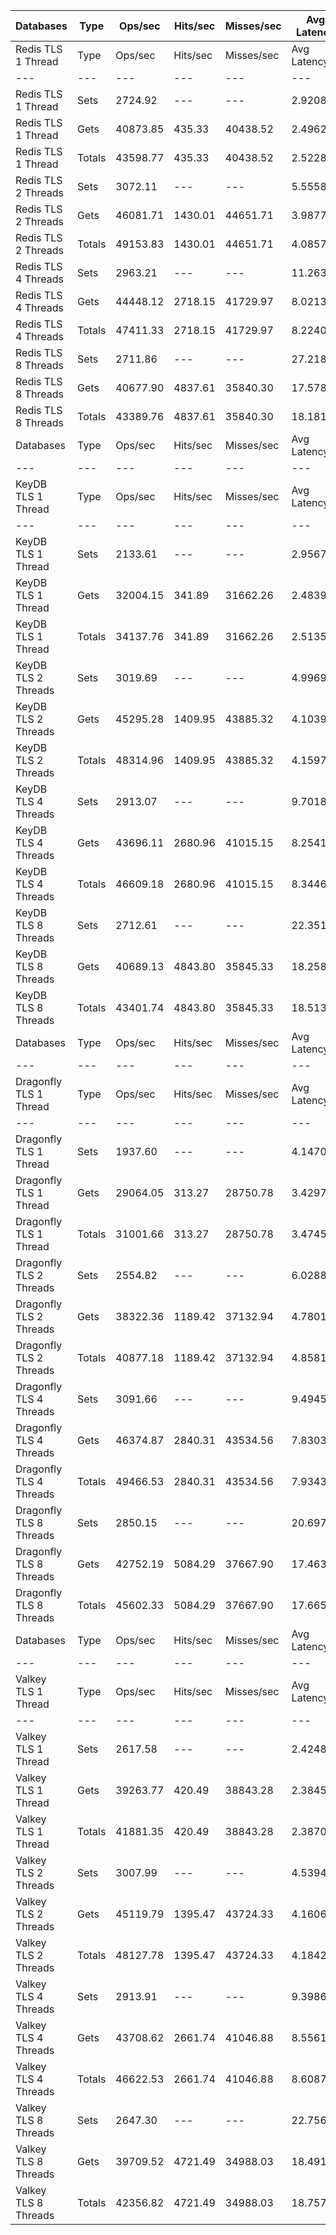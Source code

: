 | Databases | Type | Ops/sec | Hits/sec | Misses/sec | Avg Latency | p50 Latency | p99 Latency | p99.9 Latency | KB/sec |
| --- | --- | --- | --- | --- | --- | --- | --- | --- | --- |
| Redis TLS 1 Thread | Type | Ops/sec | Hits/sec | Misses/sec | Avg Latency | p50 Latency | p99 Latency | p99.9 Latency | KB/sec |
| --- | --- | --- | --- | --- | --- | --- | --- | --- | --- |
Redis TLS 1 Thread | Sets | 2724.92 | --- | --- | 2.92085 | 2.38300 | 4.44700 | 108.54300 | 130.37 |
Redis TLS 1 Thread | Gets | 40873.85 | 435.33 | 40438.52 | 2.49629 | 2.35100 | 4.12700 | 6.84700 | 1558.57 |
Redis TLS 1 Thread | Totals | 43598.77 | 435.33 | 40438.52 | 2.52282 | 2.35100 | 4.12700 | 7.23100 | 1688.94 |
Redis TLS 2 Threads | Sets | 3072.11 | --- | --- | 5.55588 | 3.88700 | 9.98300 | 296.95900 | 146.98 |
Redis TLS 2 Threads | Gets | 46081.71 | 1430.01 | 44651.71 | 3.98776 | 3.85500 | 8.57500 | 12.22300 | 1761.73 |
Redis TLS 2 Threads | Totals | 49153.83 | 1430.01 | 44651.71 | 4.08577 | 3.85500 | 8.63900 | 13.95100 | 1908.72 |
Redis TLS 4 Threads | Sets | 2963.21 | --- | --- | 11.26359 | 7.61500 | 21.88700 | 684.03100 | 141.77 |
Redis TLS 4 Threads | Gets | 44448.12 | 2718.15 | 41729.97 | 8.02136 | 7.55100 | 18.30300 | 24.31900 | 1705.81 |
Redis TLS 4 Threads | Totals | 47411.33 | 2718.15 | 41729.97 | 8.22400 | 7.55100 | 18.43100 | 26.11100 | 1847.59 |
Redis TLS 8 Threads | Sets | 2711.86 | --- | --- | 27.21884 | 16.76700 | 45.31100 | 1613.82300 | 129.75 |
Redis TLS 8 Threads | Gets | 40677.90 | 4837.61 | 35840.30 | 17.57876 | 16.63900 | 38.65500 | 49.91900 | 1572.59 |
Redis TLS 8 Threads | Totals | 43389.76 | 4837.61 | 35840.30 | 18.18127 | 16.63900 | 38.91100 | 53.24700 | 1702.34 |
| Databases | Type | Ops/sec | Hits/sec | Misses/sec | Avg Latency | p50 Latency | p99 Latency | p99.9 Latency | KB/sec |
| --- | --- | --- | --- | --- | --- | --- | --- | --- | --- |
| KeyDB TLS 1 Thread | Type | Ops/sec | Hits/sec | Misses/sec | Avg Latency | p50 Latency | p99 Latency | p99.9 Latency | KB/sec |
| --- | --- | --- | --- | --- | --- | --- | --- | --- | --- |
KeyDB TLS 1 Thread | Sets | 2133.61 | --- | --- | 2.95671 | 2.30300 | 5.82300 | 102.39900 | 102.08 |
KeyDB TLS 1 Thread | Gets | 32004.15 | 341.89 | 31662.26 | 2.48395 | 2.28700 | 4.73500 | 6.62300 | 1220.36 |
KeyDB TLS 1 Thread | Totals | 34137.76 | 341.89 | 31662.26 | 2.51350 | 2.28700 | 4.76700 | 7.10300 | 1322.44 |
KeyDB TLS 2 Threads | Sets | 3019.69 | --- | --- | 4.99696 | 3.91900 | 10.75100 | 188.41500 | 144.48 |
KeyDB TLS 2 Threads | Gets | 45295.28 | 1409.95 | 43885.32 | 4.10397 | 3.93500 | 9.27900 | 11.83900 | 1731.69 |
KeyDB TLS 2 Threads | Totals | 48314.96 | 1409.95 | 43885.32 | 4.15979 | 3.93500 | 9.34300 | 12.54300 | 1876.16 |
KeyDB TLS 4 Threads | Sets | 2913.07 | --- | --- | 9.70184 | 7.87100 | 22.65500 | 309.24700 | 139.37 |
KeyDB TLS 4 Threads | Gets | 43696.11 | 2680.96 | 41015.15 | 8.25415 | 7.80700 | 18.94300 | 24.31900 | 1677.00 |
KeyDB TLS 4 Threads | Totals | 46609.18 | 2680.96 | 41015.15 | 8.34463 | 7.80700 | 19.07100 | 26.11100 | 1816.37 |
KeyDB TLS 8 Threads | Sets | 2712.61 | --- | --- | 22.35162 | 17.53500 | 46.33500 | 860.15900 | 129.78 |
KeyDB TLS 8 Threads | Gets | 40689.13 | 4843.80 | 35845.33 | 18.25805 | 17.40700 | 38.91100 | 49.66300 | 1573.05 |
KeyDB TLS 8 Threads | Totals | 43401.74 | 4843.80 | 35845.33 | 18.51390 | 17.40700 | 39.16700 | 52.47900 | 1702.84 |
| Databases | Type | Ops/sec | Hits/sec | Misses/sec | Avg Latency | p50 Latency | p99 Latency | p99.9 Latency | KB/sec |
| --- | --- | --- | --- | --- | --- | --- | --- | --- | --- |
| Dragonfly TLS 1 Thread | Type | Ops/sec | Hits/sec | Misses/sec | Avg Latency | p50 Latency | p99 Latency | p99.9 Latency | KB/sec |
| --- | --- | --- | --- | --- | --- | --- | --- | --- | --- |
Dragonfly TLS 1 Thread | Sets | 1937.60 | --- | --- | 4.14706 | 3.56700 | 7.16700 | 143.35900 | 92.70 |
Dragonfly TLS 1 Thread | Gets | 29064.05 | 313.27 | 28750.78 | 3.42971 | 3.53500 | 6.43100 | 7.67900 | 1108.27 |
Dragonfly TLS 1 Thread | Totals | 31001.66 | 313.27 | 28750.78 | 3.47454 | 3.53500 | 6.46300 | 8.15900 | 1200.97 |
Dragonfly TLS 2 Threads | Sets | 2554.82 | --- | --- | 6.02886 | 4.57500 | 11.32700 | 280.57500 | 122.23 |
Dragonfly TLS 2 Threads | Gets | 38322.36 | 1189.42 | 37132.94 | 4.78013 | 4.54300 | 10.23900 | 12.79900 | 1465.09 |
Dragonfly TLS 2 Threads | Totals | 40877.18 | 1189.42 | 37132.94 | 4.85817 | 4.54300 | 10.30300 | 15.67900 | 1587.32 |
Dragonfly TLS 4 Threads | Sets | 3091.66 | --- | --- | 9.49455 | 7.35900 | 22.78300 | 374.78300 | 147.92 |
Dragonfly TLS 4 Threads | Gets | 46374.87 | 2840.31 | 43534.56 | 7.83031 | 7.32700 | 19.07100 | 25.08700 | 1779.78 |
Dragonfly TLS 4 Threads | Totals | 49466.53 | 2840.31 | 43534.56 | 7.93433 | 7.32700 | 19.19900 | 27.13500 | 1927.70 |
Dragonfly TLS 8 Threads | Sets | 2850.15 | --- | --- | 20.69706 | 16.63900 | 47.35900 | 737.27900 | 136.37 |
Dragonfly TLS 8 Threads | Gets | 42752.19 | 5084.29 | 37667.90 | 17.46334 | 16.51100 | 39.16700 | 51.45500 | 1652.78 |
Dragonfly TLS 8 Threads | Totals | 45602.33 | 5084.29 | 37667.90 | 17.66545 | 16.51100 | 39.42300 | 54.78300 | 1789.15 |
| Databases | Type | Ops/sec | Hits/sec | Misses/sec | Avg Latency | p50 Latency | p99 Latency | p99.9 Latency | KB/sec |
| --- | --- | --- | --- | --- | --- | --- | --- | --- | --- |
| Valkey TLS 1 Thread | Type | Ops/sec | Hits/sec | Misses/sec | Avg Latency | p50 Latency | p99 Latency | p99.9 Latency | KB/sec |
| --- | --- | --- | --- | --- | --- | --- | --- | --- | --- |
Valkey TLS 1 Thread | Sets | 2617.58 | --- | --- | 2.42489 | 2.30300 | 4.73500 | 13.31100 | 125.24 |
Valkey TLS 1 Thread | Gets | 39263.77 | 420.49 | 38843.28 | 2.38450 | 2.30300 | 3.98300 | 5.27900 | 1497.19 |
Valkey TLS 1 Thread | Totals | 41881.35 | 420.49 | 38843.28 | 2.38702 | 2.30300 | 4.01500 | 5.40700 | 1622.42 |
Valkey TLS 2 Threads | Sets | 3007.99 | --- | --- | 4.53944 | 4.04700 | 7.42300 | 118.27100 | 143.92 |
Valkey TLS 2 Threads | Gets | 45119.79 | 1395.47 | 43724.33 | 4.16062 | 4.03100 | 6.65500 | 7.90300 | 1724.93 |
Valkey TLS 2 Threads | Totals | 48127.78 | 1395.47 | 43724.33 | 4.18429 | 4.03100 | 6.68700 | 8.25500 | 1868.85 |
Valkey TLS 4 Threads | Sets | 2913.91 | --- | --- | 9.39863 | 8.38300 | 14.20700 | 253.95100 | 139.41 |
Valkey TLS 4 Threads | Gets | 43708.62 | 2661.74 | 41046.88 | 8.55611 | 8.31900 | 13.18300 | 15.03900 | 1677.38 |
Valkey TLS 4 Threads | Totals | 46622.53 | 2661.74 | 41046.88 | 8.60877 | 8.31900 | 13.24700 | 15.42300 | 1816.79 |
Valkey TLS 8 Threads | Sets | 2647.30 | --- | --- | 22.75675 | 18.04700 | 31.61500 | 901.11900 | 126.66 |
Valkey TLS 8 Threads | Gets | 39709.52 | 4721.49 | 34988.03 | 18.49100 | 17.91900 | 28.54300 | 32.76700 | 1535.15 |
Valkey TLS 8 Threads | Totals | 42356.82 | 4721.49 | 34988.03 | 18.75761 | 17.91900 | 28.54300 | 34.04700 | 1661.81 |

